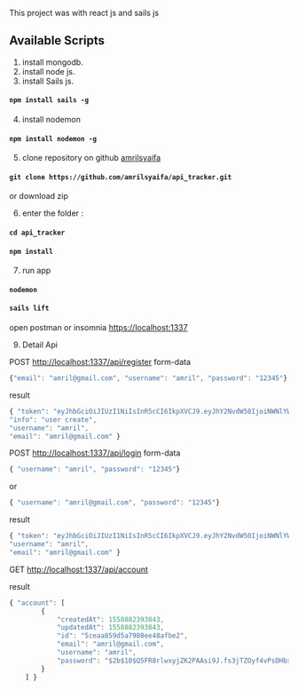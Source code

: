 
This project was with react js and sails js

## Available Scripts

1. install mongodb.
2.  install node js.
3.  install Sails js.

#### `npm install sails -g`

4.  install nodemon
#### `npm install nodemon -g`

5. clone repository on github [amrilsyaifa](https://github.com/amrilsyaifa/api_tracker.git)

#### `git clone https://github.com/amrilsyaifa/api_tracker.git`
or download zip

6. enter the folder :
#### `cd api_tracker`
#### `npm install`


7. run app 
#### `nodemon`
#### `sails lift`


open postman or insomnia [https://localhost:1337](https://localhost:1337)

9. Detail Api

POST [http://localhost:1337/api/register](http://localhost:1337/api/register)
form-data
```javascript
{"email": "amril@gmail.com", "username": "amril", "password": "12345"}
```
result
```javascript
{ "token": "eyJhbGciOiJIUzI1NiIsInR5cCI6IkpXVCJ9.eyJhY2NvdW50IjoiNWNlYWE4NTlkNWE3OTgwZWU0OGFmYmUyIiwiZW1haWwiOiJhbXJpbEBnbWFpbC5jb20iLCJ1c2VybmFtZSI6ImFtcmlsIiwiaWF0IjoxNTU4ODgyMzkzLCJleHAiOjE1NTg5Njg3OTN9.VLcFo5FhjIZxQuOU9YgIcx1E1wEi9e6ZJ84r6M8mXGY",
"info": "user create",
"username": "amril",
"email": "amril@gmail.com" }
```

POST [http://localhost:1337/api/login](http://localhost:1337/api/login)
form-data
```javascript
{ "username": "amril", "password": "12345"}
```
or
```javascript
{ "username": "amril@gmail.com", "password": "12345"}
```
result
```javascript
{ "token": "eyJhbGciOiJIUzI1NiIsInR5cCI6IkpXVCJ9.eyJhY2NvdW50IjoiNWNlYWE4NTlkNWE3OTgwZWU0OGFmYmUyIiwiZW1haWwiOiJhbXJpbEBnbWFpbC5jb20iLCJ1c2VybmFtZSI6ImFtcmlsIiwiaWF0IjoxNTU4ODgyNjIwLCJleHAiOjE1NTg5NjkwMjB9.6KvtK3Tnp_wRa-mplTbHUaVLPKBgakGaa_w0DfjhB1Q",
"username": "amril",
"email": "amril@gmail.com" }
```

GET [http://localhost:1337/api/account](http://localhost:1337/api/account)

result
```javascript
{ "account": [
        {
            "createdAt": 1558882393843,
            "updatedAt": 1558882393843,
            "id": "5ceaa859d5a7980ee48afbe2",
            "email": "amril@gmail.com",
            "username": "amril",
            "password": "$2b$10$Q5FR8rlwxyjZK2PAAsi9J.fs3jTZOyf4vPsDHbxXuLORZ6oApskHW"
        }  
    ] }
```